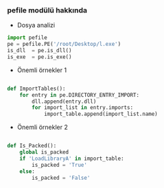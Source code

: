 ### pefile modülü hakkında

+ Dosya analizi

```python
import pefile
pe = pefile.PE('/root/Desktop/l.exe')
is_dll  = pe.is_dll()
is_exe  = pe.is_exe()

```

+ Önemli örnekler 1

```python

def ImportTables():
	for entry in pe.DIRECTORY_ENTRY_IMPORT:
		dll.append(entry.dll)
		for import_list in entry.imports:
			import_table.append(import_list.name)

```

+ Önemli örnekler 2

```python

def Is_Packed():
	global is_packed
	if 'LoadLibraryA' in import_table:
		is_packed = 'True'
	else:
		is_packed = 'False'

```
